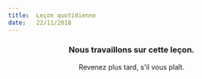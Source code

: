```yaml
---
title:  Leçon quotidienne
date:   22/11/2018
---
```


### <center>Nous travaillons sur cette leçon.</center>
<center>Revenez plus tard, s'il vous plaît.</center>